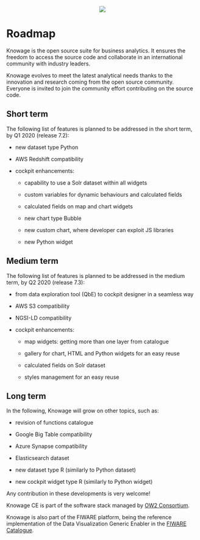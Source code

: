 <p align="center">
<img src="https://www.knowage-suite.com/site/wp-content/uploads/2016/03/KNOWAGE_logo_color.png">
</p>


# Roadmap

Knowage is the open source suite for business analytics. It ensures the freedom to access the source code and collaborate in an international community with industry leaders.

Knowage evolves to meet the latest analytical needs thanks to the innovation and research coming from the open source community. Everyone is invited to join the community effort contributing on the source code.



## Short term

The following list of features is planned to be addressed in the short term, by Q1 2020 (release 7.2):

* new dataset type Python

* AWS Redshift compatibility

* cockpit enhancements:

	- capability to use a Solr dataset within all widgets
	
	- custom variables for dynamic behaviours and calculated fields
	
	- calculated fields on map and chart widgets
	
	- new chart type Bubble
	
	- new custom chart, where developer can exploit JS libraries
	
	- new Python widget
 


## Medium term

The following list of features is planned to be addressed in the medium term, by Q2 2020 (release 7.3):

* from data exploration tool (QbE) to cockpit designer in a seamless way 

* AWS S3 compatibility

* NGSI-LD compatibility

* cockpit enhancements:

	- map widgets: getting more than one layer from catalogue
	
	- gallery for chart, HTML and Python widgets for an easy reuse
	
	- calculated fields on Solr dataset
	
	- styles management for an easy reuse



## Long term

In the following, Knowage will grow on other topics, such as:

* revision of functions catalogue

* Google Big Table compatibility

* Azure Synapse compatibility

* Elasticsearch dataset

* new dataset type R (similarly to Python dataset)

* new cockpit widget type R (similarly to Python widget)



Any contribution in these developments is very welcome!

 

Knowage CE is part of the software stack managed by [OW2 Consortium](https://www.ow2.org/).

Knowage is also part of the FIWARE platform, being the reference implementation of the Data Visualization Generic Enabler in the [FIWARE Catalogue](https://www.fiware.org/developers/catalogue/).

